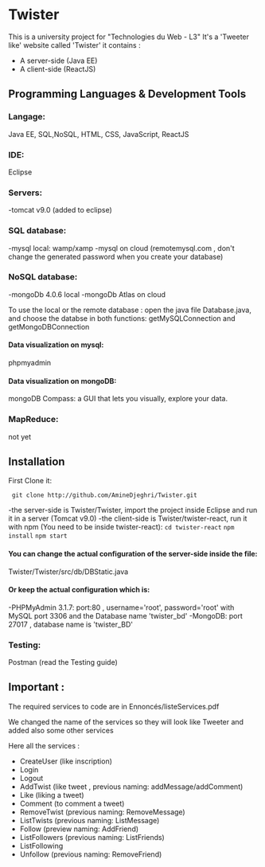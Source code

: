 # Twister

This is a university project for "Technologies du Web - L3" 
It's a 'Tweeter like' website called 'Twister'
it contains :
- A server-side (Java EE)
- A client-side (ReactJS)

## Programming Languages & Development Tools
### Langage: 
Java EE, SQL,NoSQL, HTML, CSS, JavaScript, ReactJS

### IDE:
Eclipse 
### Servers:
-tomcat v9.0 (added to eclipse)
### SQL database:
-mysql local: wamp/xamp 
-mysql on cloud (remotemysql.com , don't change the generated password when you create your database)
 	
### NoSQL database: 	
-mongoDb 4.0.6 local 
-mongoDb Atlas on cloud 

To use the local or the remote database : open the java file Database.java, and choose the databse in both functions:
getMySQLConnection and getMongoDBConnection 


#### Data visualization on mysql:
phpmyadmin

#### Data visualization on mongoDB:
mongoDB Compass: a GUI that lets you visually, explore your data.

### MapReduce:
not yet

## Installation
First Clone it:
```
 git clone http://github.com/AmineDjeghri/Twister.git
```
-the server-side is Twister/Twister, import the project inside Eclipse and run it in a server (Tomcat v9.0)
-the client-side is Twister/twister-react, run it with npm (You need to be inside twister-react):
	```cd twister-react```
	```npm install```
	```npm start```

#### You can change the actual configuration of the server-side inside the file: 
Twister/Twister/src/db/DBStatic.java
#### Or keep the actual configuration which is:
-PHPMyAdmin 3.1.7: port:80 , username='root', password='root' with MySQL port 3306  and the Database name 'twister_bd'
-MongoDB: port 27017 , database name is 'twister_BD'


### Testing:
Postman (read the Testing guide)

## Important :

The required services to code are in Ennoncés/listeServices.pdf 

We changed the name of the services so they will look like Tweeter and added also some other services

Here all the services :

- CreateUser (like inscription)
- Login
- Logout
- AddTwist (like tweet , previous naming: addMessage/addComment)
- Like (liking a tweet)
- Comment (to comment a tweet)
- RemoveTwist (previous naming: RemoveMessage)
- ListTwists (previous naming: ListMessage)
- Follow (preview naming: AddFriend)
- ListFollowers (previous naming: ListFriends)
- ListFollowing 
- Unfollow (previous naming: RemoveFriend)
